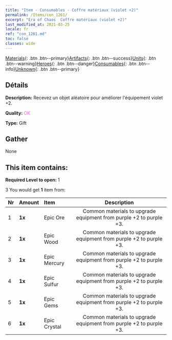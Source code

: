 ```yaml
---
title: "Item - Consumables - Coffre matériaux (violet +2)"
permalink: /Items/con_1261/
excerpt: "Era of Chaos  Coffre matériaux (violet +2)"
last_modified_at: 2021-03-25
locale: fr
ref: "con_1261.md"
toc: false
classes: wide
---
```

 [Materials](/fr/Items/){: .btn .btn--primary}[Artifacts](/fr/Items/Artifacts/){: .btn .btn--success}[Units](/fr/Items/Units/){: .btn .btn--warning}[Heroes](/fr/Items/Heroes/){: .btn .btn--danger}[Consumables](/fr/Items/Consumables/){: .btn .btn--info}[Unknown](/fr/Items/Unknown/){: .btn .btn--primary}

## Détails
 **Description:** Recevez un objet aléatoire pour améliorer l'équipement violet +2.

 **Quality:** <span style="color: #DA70D6">OK</span>

 **Type:** Gift

## Gather

  None

## This item contains:

 **Required Level to open:** 1

 3 You would get **1** item  from:

  | Nr | Amount |     Item    | Description |
  |:---|:-------|:------------|:-----------:|
  | 1 |  **1x** | Epic Ore | Common materials to upgrade equipment from purple +2 to purple +3.  | 
  | 2 |  **1x** | Epic Wood | Common materials to upgrade equipment from purple +2 to purple +3.  | 
  | 3 |  **1x** | Epic Mercury | Common materials to upgrade equipment from purple +2 to purple +3.  | 
  | 4 |  **1x** | Epic Sulfur | Common materials to upgrade equipment from purple +2 to purple +3.  | 
  | 5 |  **1x** | Epic Gems | Common materials to upgrade equipment from purple +2 to purple +3.  | 
  | 6 |  **1x** | Epic Crystal | Common materials to upgrade equipment from purple +2 to purple +3.  | 
